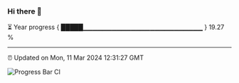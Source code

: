### Hi there 👋

⏳ Year progress { █████▁▁▁▁▁▁▁▁▁▁▁▁▁▁▁▁▁▁▁▁▁▁▁▁▁ } 19.27 %

---

⏰ Updated on Mon, 11 Mar 2024 12:31:27 GMT

![Progress Bar CI](https://github.com/ZhaoGui/ZhaoGui/workflows/Progress%20Bar%20CI/badge.svg)
